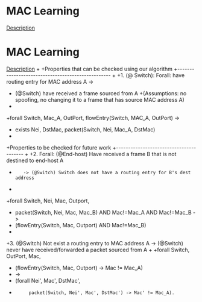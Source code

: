# MAC Learning

[Description](https://telconotes.wordpress.com/2013/03/09/how-a-switch-works/)

 # MAC Learning
 
 [Description](https://telconotes.wordpress.com/2013/03/09/how-a-switch-works/)
+
+Properties that can be checked using our algorithm
+--------------------------------------------------
+
+1. (@ Switch): Forall: have routing entry for MAC address A -> 
+	(@Switch) have received a frame sourced from A 
+(Assumptions: no spoofing, no changing it to a frame that has source MAC address A)
+
+forall Switch, Mac_A, OutPort, flowEntry(Switch, MAC_A, OutPort) ->
+	exists Nei, DstMac, packet(Switch, Nei, Mac_A, DstMac) 
+
+Properties to be checked for future work
+----------------------------------------
+
+2. Forall: (@End-host) Have received a frame B that is not destined to end-host A 
+        -> (@Switch) Switch does not have a routing entry for B's dest address
+
+forall Switch, Nei, Mac, Outport, 
+	packet(Switch, Nei, Mac, Mac_B) AND Mac!=Mac_A AND Mac!=Mac_B ->
+	(flowEntry(Switch, Mac, Outport) AND Mac!=Mac_B)
+
+3. (@Switch) Not exist a routing entry to MAC address A -> (@Switch) never have received/forwarded a packet sourced from A
+
+forall Switch, OutPort, Mac, 
+    (flowEntry(Switch, Mac, Outport) -> Mac != Mac_A)
+	->
+    (forall Nei', Mac', DstMac', 
+          packet(Switch, Nei', Mac', DstMac') -> Mac' != Mac_A).
